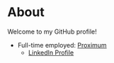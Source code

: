 # About

Welcome to my GitHub profile!

- Full-time employed: [Proximum](https://github.com/proximum)
  - [LinkedIn Profile](https://www.linkedin.com/in/souhailmerroun) 
